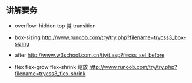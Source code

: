 ## 讲解要务
- overflow: hidden 
  top  类  transition

- box-sizing
  http://www.runoob.com/try/try.php?filename=trycss3_box-sizing
- after
  http://www.w3school.com.cn/tiy/t.asp?f=css_sel_before
- flex
  flex-grow
  flex-shrink  缩放
  http://www.runoob.com/try/try.php?filename=trycss3_flex-shrink